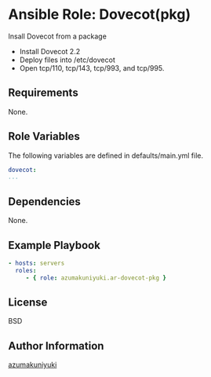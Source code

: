 Ansible Role: Dovecot(pkg)
================================================================================
Insall Dovecot from a package

* Install Dovecot 2.2
* Deploy files into /etc/dovecot
* Open tcp/110, tcp/143, tcp/993, and tcp/995.

Requirements
--------------------------------------------------------------------------------
None.

Role Variables
--------------------------------------------------------------------------------
The following variables are defined in defaults/main.yml file.

```yaml
dovecot:
...
```

Dependencies
--------------------------------------------------------------------------------
None. 

Example Playbook
--------------------------------------------------------------------------------
```yaml
- hosts: servers
  roles:
     - { role: azumakuniyuki.ar-dovecot-pkg }
```

License
--------------------------------------------------------------------------------
BSD

Author Information
--------------------------------------------------------------------------------
[azumakuniyuki](https://nyaan.jp/)
